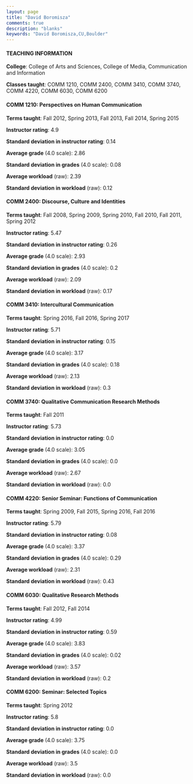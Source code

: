 ```yaml
---
layout: page
title: "David Boromisza" 
comments: true
description: "blanks"
keywords: "David Boromisza,CU,Boulder"
---
```

<head>
<script src="https://ajax.googleapis.com/ajax/libs/jquery/2.1.3/jquery.min.js"></script>
<script src="https://dl.dropboxusercontent.com/s/pc42nxpaw1ea4o9/highcharts.js?dl=0"></script>
<!-- <script src="../assets/js/highcharts.js"></script> -->
<style type="text/css">@font-face {
	font-family: "Bebas Neue";
	src: url(https://www.filehosting.org/file/details/544349/BebasNeue Regular.otf) format("opentype");
	}
	h1.Bebas { 
		font-family: "Bebas Neue", Verdana, Tahoma;
	}
</style>
</head>
	   
#### TEACHING INFORMATION

**College**: College of Arts and Sciences, College of Media, Communication and Information

**Classes taught**: COMM 1210, COMM 2400, COMM 3410, COMM 3740, COMM 4220, COMM 6030, COMM 6200

#### COMM 1210: Perspectives on Human Communication

**Terms taught**: Fall 2012, Spring 2013, Fall 2013, Fall 2014, Spring 2015

**Instructor rating**: 4.9

**Standard deviation in instructor rating**: 0.14

**Average grade** (4.0 scale): 2.86

**Standard deviation in grades** (4.0 scale): 0.08

**Average workload** (raw): 2.39

**Standard deviation in workload** (raw): 0.12

#### COMM 2400: Discourse, Culture and Identities

**Terms taught**: Fall 2008, Spring 2009, Spring 2010, Fall 2010, Fall 2011, Spring 2012

**Instructor rating**: 5.47

**Standard deviation in instructor rating**: 0.26

**Average grade** (4.0 scale): 2.93

**Standard deviation in grades** (4.0 scale): 0.2

**Average workload** (raw): 2.09

**Standard deviation in workload** (raw): 0.17

#### COMM 3410: Intercultural Communication

**Terms taught**: Spring 2016, Fall 2016, Spring 2017

**Instructor rating**: 5.71

**Standard deviation in instructor rating**: 0.15

**Average grade** (4.0 scale): 3.17

**Standard deviation in grades** (4.0 scale): 0.18

**Average workload** (raw): 2.13

**Standard deviation in workload** (raw): 0.3

#### COMM 3740: Qualitative Communication Research Methods

**Terms taught**: Fall 2011

**Instructor rating**: 5.73

**Standard deviation in instructor rating**: 0.0

**Average grade** (4.0 scale): 3.05

**Standard deviation in grades** (4.0 scale): 0.0

**Average workload** (raw): 2.67

**Standard deviation in workload** (raw): 0.0

#### COMM 4220: Senior Seminar: Functions of Communication

**Terms taught**: Spring 2009, Fall 2015, Spring 2016, Fall 2016

**Instructor rating**: 5.79

**Standard deviation in instructor rating**: 0.08

**Average grade** (4.0 scale): 3.37

**Standard deviation in grades** (4.0 scale): 0.29

**Average workload** (raw): 2.31

**Standard deviation in workload** (raw): 0.43

#### COMM 6030: Qualitative Research Methods

**Terms taught**: Fall 2012, Fall 2014

**Instructor rating**: 4.99

**Standard deviation in instructor rating**: 0.59

**Average grade** (4.0 scale): 3.83

**Standard deviation in grades** (4.0 scale): 0.02

**Average workload** (raw): 3.57

**Standard deviation in workload** (raw): 0.2

#### COMM 6200: Seminar: Selected Topics

**Terms taught**: Spring 2012

**Instructor rating**: 5.8

**Standard deviation in instructor rating**: 0.0

**Average grade** (4.0 scale): 3.75

**Standard deviation in grades** (4.0 scale): 0.0

**Average workload** (raw): 3.5

**Standard deviation in workload** (raw): 0.0

